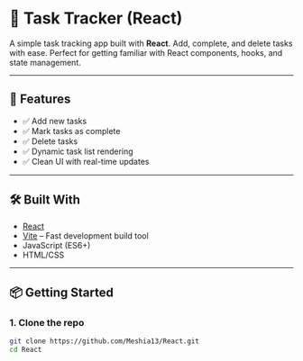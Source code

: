 # 📝 Task Tracker (React)

A simple task tracking app built with **React**. Add, complete, and delete tasks with ease. Perfect for getting familiar with React components, hooks, and state management.

---

## 🚀 Features

- ✅ Add new tasks
- ✅ Mark tasks as complete
- ✅ Delete tasks
- ✅ Dynamic task list rendering
- ✅ Clean UI with real-time updates

---

## 🛠 Built With

- [React](https://reactjs.org/)
- [Vite](https://vitejs.dev/) – Fast development build tool
- JavaScript (ES6+)
- HTML/CSS

---

## 📦 Getting Started

### 1. Clone the repo
```bash
git clone https://github.com/Meshia13/React.git
cd React


